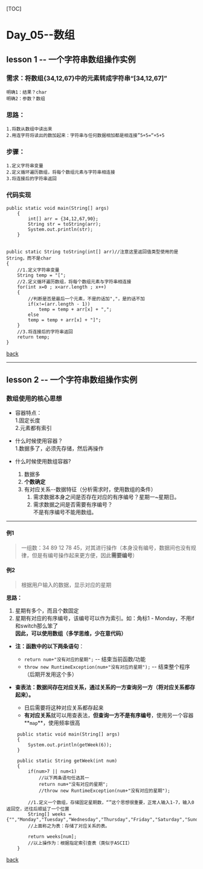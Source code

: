 [TOC]

# Day_05--数组

## lesson 1 -- 一个字符串数组操作实例

### 需求：将数组{34,12,67}中的元素转成字符串“[34,12,67]”

	明确1：结果？char
	明确2：参数？数组  

### 思路：
    1.将数从数组中读出来  
    2.用连字符将读出的数加起来：字符串与任何数据相加都是相连接”5+5=“+5+5  
    
### 步骤：
    1.定义字符串变量  
    2.定义循环遍历数组，将每个数组元素与字符串相连接  
    3.将连接后的字符串返回  

### 代码实现
	public static void main(String[] args)
	    {
	        int[] arr = {34,12,67,90};
	        String str = toString(arr);
	        System.out.println(str);
	    }


    public static String toString(int[] arr)//注意这里返回值类型使用的是String，而不是char
    {
        //1.定义字符串变量
        String temp = "[";
        //2.定义循环遍历数组，将每个数组元素与字符串相连接
        for(int x=0 ; x<arr.length ; x++)
        {
            //判断是否是最后一个元素，不是的话加","，是的话不加
            if(x!=(arr.length - 1))
                temp = temp + arr[x] + ",";
            else
            temp = temp + arr[x] + "]";
        }
        //3.将连接后的字符串返回
        return temp;
    }

[back](#top)
***

## lesson 2 -- 一个字符串数组操作实例

### 数组使用的核心思想  
* 容器特点：  
	1.固定长度  
	2.元素都有索引  

* 什么时候使用容器？  
	1.数据多了，必须先存储，然后再操作


* 什么时候使用数组容器?
	1. 数据多
	2. **个数确定**
	3. 有对应关系--数据特征（分析需求时，使用数组的条件）
		1. 需求数据本身之间是否存在对应的有序编号？星期一~星期日。
		2. 需求数据之间是否需要有序编号？  
		不是有序编号不能用数组。

***

#### 例1
>一组数：34 89 12 78 45，对其进行操作（本身没有编号，数据间也没有规律，但是有编号操作起来更方便，因此**需要编号**）


#### 例2
>根据用户输入的数据，显示对应的星期  

**思路：**  
1. 星期有多个，而且个数固定  
2. 星期有对应的有序编号，该编号可以作为索引。如：角标1 - Monday，不用if和switch那么笨了  
**因此，可以使用数组（多学思维，少在意代码）**  

* **注：函数中的以下两条语句**：
	* `return num+"没有对应的星期";` -- 结束当前函数/功能
	* `throw new RuntimeException(num+"没有对应的星期");` -- 结束整个程序（后期开发用这个多）

* **查表法：数据间存在对应关系，通过关系的一方查询另一方（将对应关系都存起来）。**
	* 日后需要将这种对应关系都存起来
	* **有对应关系**就可以用查表法，**但查询一方不是有序编号**，使用另一个容器**`map`**，使用频率很高
```
    public static void main(String[] args)
    {
        System.out.println(getWeek(6));
    }

    public static String getWeek(int num)
    {
        if(num>7 || num<1)
            //以下两条语句任选其一
            return num+"没有对应的星期";
            //throw new RuntimeException(num+"没有对应的星期");
            
        //1.定义一个数组，存储固定星期数，“”这个思想很重要，正常人输入1-7，输入0返回空，还往后顺延了一个位置
        String[] weeks = {"","Monday","Tuesday","Wednesday","Thursday","Friday","Saturday","Sunday"};
        //上面称之为表：存储了对应关系的表。
        
        return weeks[num];
        //以上操作为：根据指定索引查表（类似于ASCII）
    }
```  


[back](#top)
